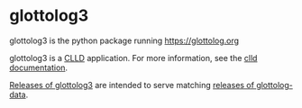 
glottolog3
==========

glottolog3 is the python package running https://glottolog.org

glottolog3 is a [CLLD](https://github.com/clld/clld) application. For more information, see the [clld documentation](http://clld.readthedocs.org/en/latest/).

[Releases of glottolog3](https://github.com/clld/glottolog3/releases) are intended to
serve matching [releases of glottolog-data](https://github.com/glottolog/glottolog/releases).

